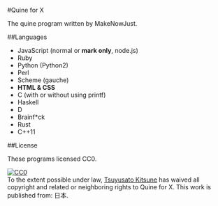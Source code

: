 #Quine for X

  The quine program written by MakeNowJust.

##Languages

  - JavaScript (normal or __mark only__, node.js)
  - Ruby
  - Python (Python2)
  - Perl
  - Scheme (gauche)
  - __HTML & CSS__
  - C (with or without using printf)
  - Haskell
  - D
  - Brainf*ck
  - Rust
  - C++11

##License

  These programs licensed CC0.

<p xmlns:dct="http://purl.org/dc/terms/" xmlns:vcard="http://www.w3.org/2001/vcard-rdf/3.0#">
  <a rel="license"
     href="http://creativecommons.org/publicdomain/zero/1.0/">
    <img src="http://i.creativecommons.org/p/zero/1.0/88x31.png" style="border-style: none;" alt="CC0" />
  </a>
  <br />
  To the extent possible under law,
  <a rel="dct:publisher"
     href="http://makenowjust.appspot.com/">
    <span property="dct:title">Tsuyusato Kitsune</span></a>
  has waived all copyright and related or neighboring rights to
  <span property="dct:title">Quine for X</span>.
This work is published from:
<span property="vcard:Country" datatype="dct:ISO3166"
      content="JP" about="http://makenowjust.appspot.com/">
  日本</span>.
</p>

